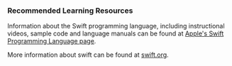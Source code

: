 ### Recommended Learning Resources

Information about the Swift programming language, including instructional videos, sample code and language manuals can be found at [Apple's Swift Programming Language page](https://developer.apple.com/swift/).

More information about swift can be found at [swift.org](https://swift.org/).
